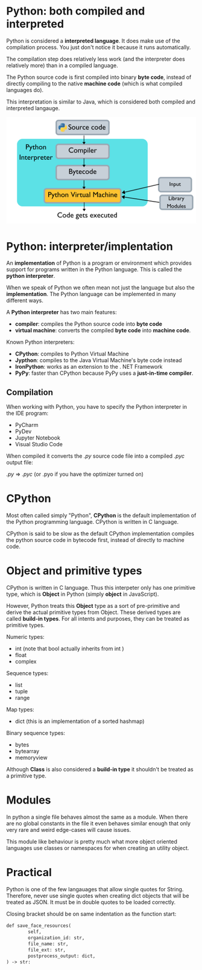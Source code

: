 # Python: both compiled and interpreted
Python is considered a **interpreted language**. It does make use of the compilation process. You just don't notice it because it runs automatically.

The compilation step does relatively less work (and the interpreter does relatively more) than in a compiled language.

The Python source code is first compiled into binary **byte code**, instead of directly compiling to the native **machine code** (which is what compiled languages do). 

This interpretation is similar to Java, which is considered both compiled and interpreted langauge.

![Image](images/python_process.png)

# Python: interpreter/implentation
An **implementation** of Python is a program or environment which provides support for programs written in the Python language. This is called the **python interpreter**.

When we speak of Python we often mean not just the language but also the **implementation**. The Python language can be implemented in many different ways.

A **Python interpreter** has two main features:
- **compiler**: compiles the Python source code into **byte code**
- **virtual machine**: converts the compiled **byte code** into **machine code**. 

Known Python interpreters:
- **CPython**: compiles to Python Virtual Machine
- **Jypthon**: compiles to the Java Virtual Machine's byte code instead
- **IronPython**: works as an extension to the . NET Framework
- **PyPy**: faster than CPython because PyPy uses a **just-in-time compiler**.

## Compilation
When working with Python, you have to specify the Python interpreter in the IDE program:
- PyCharm
- PyDev
- Jupyter Notebook
- Visual Studio Code

When compiled it converts the *.py* source code file into a compiled *.pyc* output file:

*.py* => *.pyc* (or .pyo if you have the optimizer turned on)

# CPython 
Most often called simply "Python", **CPython** is the default implementation of the Python programming language. CPython is written in C language. 

CPython is said to be slow as the default CPython implementation compiles the python source code in bytecode first, instead of directly to machine code.

# Object and primitive types
CPython is written in C language. Thus this interpeter only has one primitive type, which is **Object** in Python (simply **object** in JavaScript).

However, Python treats this **Object** type as a sort of pre-primitive and derive the actual primitive types from Object. These derived types are called **build-in types**. For all intents and purposes, they can be treated as primitive types.

Numeric types:
- int  (note that bool  actually inherits from int )
- float 
- complex 

Sequence types:
- list
- tuple
- range

Map types:
- dict (this is an implementation of a sorted hashmap)

Binary sequence types:
- bytes
- bytearray
- memoryview

Although **Class** is also considered a **build-in type** it shouldn't be treated as a primitive type.

# Modules
In python a single file behaves almost the same as a module. When there are no global constants in the file it even behaves similar enough that only very rare and weird edge-cases will cause issues.

This module like behaviour is pretty much what more object oriented languages use classes or namespaces for when creating an utility object.


# Practical
Python is one of the few langauages that allow single quotes for String. Therefore, never use single quotes when creating dict objects that will be treated as JSON. It must be in double quotes to be loaded correctly.

Closing bracket should be on same indentation as the function start:

```
def save_face_resources(
        self,
        organization_id: str, 
        file_name: str,
        file_ext: str,
        postprocess_output: dict,
) -> str:
```